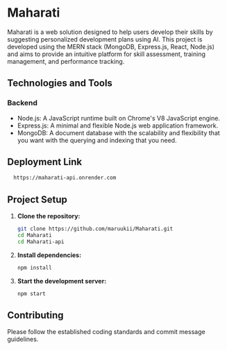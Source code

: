 # Maharati

Maharati is a web solution designed to help users develop their skills by suggesting personalized development plans using AI. This project is developed using the MERN stack (MongoDB, Express.js, React, Node.js) and aims to provide an intuitive platform for skill assessment, training management, and performance tracking.

## Technologies and Tools

### Backend

- Node.js: A JavaScript runtime built on Chrome's V8 JavaScript engine.
- Express.js: A minimal and flexible Node.js web application framework.
- MongoDB: A document database with the scalability and flexibility that you want with the querying and indexing that you need.

## Deployment Link

```bash
  https://maharati-api.onrender.com
```

## Project Setup

1. **Clone the repository:**

   ```bash
   git clone https://github.com/maruukii/Maharati.git
   cd Maharati
   cd Maharati-api
   ```

2. **Install dependencies:**

   ```bash
   npm install
   ```

3. **Start the development server:**

   ```bash
   npm start
   ```


## Contributing

Please follow the established coding standards and commit message guidelines.
